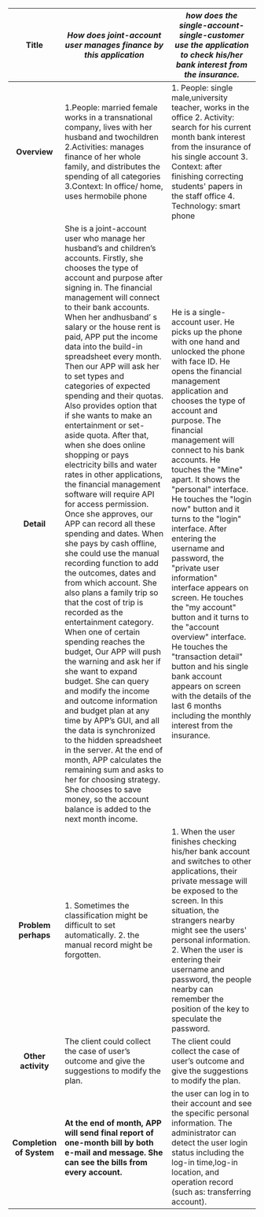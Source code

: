 |          Title           | *How does joint-account user manages finance by this application* | *how does the single-account-single-customer use the application to check his/her bank interest from the insurance.* |
| :----------------------: | ------------------------------------------------------------ | ------------------------------------------------------------ |
|       **Overview**       | 1.People: married female works in a transnational company, lives with her  husband and twochildren 2.Activities: manages finance of her whole family, and distributes the spending of all categories                          3.Context: In office/ home, uses hermobile phone | 1. People: single male,university teacher, works in the office                            2. Activity: search for his current month bank interest from the insurance of his  single account                               3. Context: after finishing correcting students' papers in the staff office                               4. Technology: smart phone |
|        **Detail**        | She is a joint-account user who manage her husband’s and children’s accounts. Firstly, she chooses the type of account and purpose after signing in. The financial management will connect to their bank accounts. When her andhusband’ s salary or the house rent is paid, APP put the income data into the build-in spreadsheet every month. Then our APP will ask her to set types and categories of expected spending and their quotas. Also provides option that if she wants to make an entertainment or set-aside quota. After that, when she does online shopping or pays electricity bills and water rates in other applications, the financial management software will require API for access permission. Once she approves, our APP can record all these spending and dates. When she pays by cash offline, she could use the manual recording function to add the outcomes, dates and from which account. She also plans a family trip so that the cost of trip is recorded as the entertainment category. When one of certain spending reaches the budget, Our APP will push the warning and ask her if she want to expand budget. She can query and modify the income and outcome information and budget plan at any time by APP’s GUI, and all the data is synchronized to the hidden spreadsheet in the server. At the end of month, APP calculates the remaining sum and asks to her for choosing strategy. She chooses to save money, so the account balance is added to the next month income. | He is a single-account user. He picks up the phone with one hand and unlocked  the phone with face ID. He opens the financial management application and chooses the type of account and purpose. The financial management will connect to his bank accounts. He touches the "Mine" apart. It shows the "personal" interface. He touches the "login now" button and it turns to the "login" interface. After entering the  username and password, the "private user information" interface appears on screen. He touches the "my account" button and it turns to the "account overview" interface. He touches the "transaction detail" button and his single bank account appears on screen with the details of the last 6 months including the monthly interest from the  insurance. |
|   **Problem perhaps**    | 1. Sometimes the classification might be difficult to set automatically.                                                                               2. the manual record might be forgotten. | 1. When the user finishes checking his/her bank account and switches to other   applications, their private message will be exposed to the screen. In this   situation, the strangers nearby might see the users' personal information.                                   2. When the user is entering their username and password, the people nearby can   remember the position of the key to speculate the password. |
|    **Other activity**    | The client could collect the case of user’s outcome and give the suggestions  to modify the plan. | The client could collect the case of user’s outcome and give the suggestions to  modify the plan. |
| **Completion of System** | **At the end of month, APP will send final report of one-month bill by both e-mail and message. She can see the bills from every account.** | the user can log in to their account and see the specific personal information. The administrator can detect the user login status including the log-in time,log-in  location, and operation record (such as: transferring account). |
